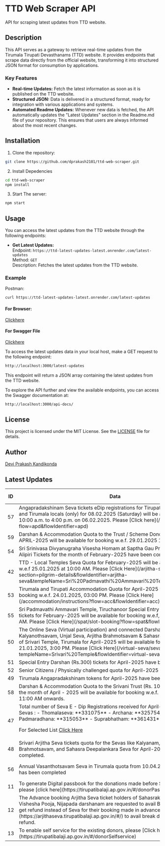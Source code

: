 # TTD Web Scraper API

API for scraping latest updates from TTD website.

## Description

This API serves as a gateway to retrieve real-time updates from the Tirumala Tirupati Devasthanams (TTD) website. It provides endpoints that scrape data directly from the official website, transforming it into structured JSON format for consumption by applications.

### Key Features

- **Real-time Updates:** Fetch the latest information as soon as it is published on the TTD website.
- **Structured JSON:** Data is delivered in a structured format, ready for integration with various applications and systems.
- **Automated Readme Updates:** Whenever new data is fetched, the API automatically updates the "Latest Updates" section in the Readme.md file of your repository. This ensures that users are always informed about the most recent changes.

## Installation

1. Clone the repository:

```bash
git clone https://github.com/dprakash2101/ttd-web-scraper.git
```

2. Install Depedencies

```bash
cd ttd-web-scraper
npm install
```

3. Start The server:

```bash
npm start
```



## Usage

You can access the latest updates from the TTD website through the following endpoints:

- **Get Latest Updates:**  
  Endpoint: `https://ttd-latest-updates-latest.onrender.com/latest-updates`  
  Method: `GET`  
  Description: Fetches the latest updates from the TTD website.

### Example
Postman:
```bash
curl https://ttd-latest-updates-latest.onrender.com/latest-updates
```
#### For Browser:
 [Clickhere](https://ttd-latest-updates-latest.onrender.com/latest-updates)

 #### For Swagger File
 [Clickhere](https://ttd-latest-updates-latest.onrender.com/api-docs/)


To access the latest updates data in your local host, make a GET request to the following endpoint:

```bash
http://localhost:3000/latest-updates
```
This endpoint will return a JSON array containing the latest updates from the TTD website.

To explore the API further and view the available endpoints, you can access the Swagger documentation at:

```bash
http://localhost:3000/api-docs/
```

## License

This project is licensed under the MIT License. See the [LICENSE](LICENSE) file for details.

## Author

[Devi Prakash Kandikonda](https://github.com/dprakash2101)

## Latest Updates
<table><thead><tr><th>ID</th><th>Data</th><th>CTA</th><th>Is Internal Redirection</th><th>Redirection Link</th></tr></thead><tbody><tr><td>57</td><td>Angapradakshinam Seva tickets eDip registrations for Tirupati (Urban and Rural) and Tirumala locals (only) for 08.02.2025 (Saturday) will be available between 10:00 a.m. to 4:00 p.m. on 06.02.2025. Please [Click here](/agp/dashboard?flow=apd&flowIdentifier=apd)</td><td>AGP</td><td>true</td><td>N/A</td></tr><tr><td>59</td><td>Darshan & Accommodation Quota to the Trust / Scheme Donors for the month of APRIL-2025 will be available for booking w.e.f. 29.01.2025 11:30 AM
</td><td>Trusts/Schemes Donors </td><td>null</td><td>N/A</td></tr><tr><td>54</td><td>Sri Srinivasa Divyanugraha Visesha Homam at Saptha Gau Pradhakshina shala, Alipiri Tickets for the month of February-2025 have been completed.</td><td>Homam</td><td>null</td><td>N/A</td></tr><tr><td>42</td><td>TTD - Local Temples Seva Quota for February-2025 will be available for booking w.e.f 25.01.2025 at 10:00 AM. Please [Click Here](/arjitha-seva/slot-booking?section=pilgrim-details&flowIdentifier=arjitha-seva&templeName=Sri%20Padmavathi%20Ammavari%20Temple&sevaName=All)</td><td>local temples</td><td>true</td><td>N/A</td></tr><tr><td>53</td><td>Tirumala and Tirupati Accommodation Quota for April-2025 will be available for booking w.e.f. 24.01.2025, 03:00 PM. Please [Click Here](/accommodation/instructions?flow=acc&flowIdentifier=acc)</td><td>ACC</td><td>true</td><td>N/A</td></tr><tr><td>55</td><td>Sri Padmavathi Ammavari Temple, Tiruchanoor Special Entry Darshan (Rs. 200/-) tickets for February-2025 will be available for booking w.e.f, 24.01.2025, 10:00 AM. Please [Click Here](/spat/slot-booking?flow=spat&flowIdentifier=spat)</td><td>SED (PAT)</td><td>true</td><td>N/A</td></tr><tr><td>50</td><td>The Online Seva (Virtual participation) and connected Darshan quota for Kalyanothsavam, Unjal Seva, Arjitha Brahmotsavam & Sahasra Deepalankara Sevas of Srivari Temple, Tirumala for April-2025 will be available for booking w.e.f. 21.01.2025, 3:00 PM. Please [Click Here](/virtual-seva/seva-instructions?templeName=Srivari%20Temple&flowIdentifier=virtual-seva&flow=virtual-seva)</td><td>Virtual Seva</td><td>true</td><td>N/A</td></tr><tr><td>51</td><td>Special Entry Darshan (Rs.300) tickets for April-2025 have been completed.</td><td>SED (SRI TT)</td><td>null</td><td>N/A</td></tr><tr><td>52</td><td>Senior Citizens / Physically challenged quota for April-2025 has been completed.</td><td>PLD</td><td>null</td><td>N/A</td></tr><tr><td>49</td><td>Tirumala Angapradakshinam tokens for April-2025 have been completed.</td><td>APD</td><td>null</td><td>N/A</td></tr><tr><td>58</td><td>Darshan & Accommodation Quota to the Srivani Trust (Rs. 10,000/-) donors for the month of April - 2025 will be available for booking w.e.f. 23.01.2025 from 11:00 AM onwards.</td><td>Srivani Trust</td><td>null</td><td>N/A</td></tr><tr><td>47</td><td>Total number of Seva E - Dip Registrations received for April-2025 Srivari Arjitha Sevas :
- Thomalaseva: **331075**
- Archana: **325754**
- Astadala Pada Padmaradhana: **315053**
- Suprabhatham: **361431**

For Selected List [Click Here](https://ttdevasthanams.ap.gov.in/misc/images/v4/2025_01_20_EDIP_SELECTIONS.pdf)
</td><td>EDIP</td><td>false</td><td>N/A</td></tr><tr><td>48</td><td>Srivari Arjitha Seva tickets quota for the Sevas like Kalyanam, Unjal Seva, Arjitha Brahmotsavam, and Sahasra Deepalankara Seva for April-2025 has been completed.</td><td>Arjitha Seva</td><td>null</td><td>N/A</td></tr><tr><td>56</td><td>Annual Vasanthotsavam Seva in Tirumala quota from 10.04.2025 to 12.04.2025 has been completed </td><td>Annual Vasanthotsavam Seva</td><td>null</td><td>N/A</td></tr><tr><td>11</td><td>To generate Digital passbook for the donations made before September 2016, please [click here](https://tirupatibalaji.ap.gov.in/#/donorPassbook)</td><td>N/A</td><td>null</td><td>N/A</td></tr><tr><td>12</td><td>The Advance booking Arjitha Seva ticket holders of Sahasrakalasabhishekam, Vishesha Pooja, Nijapada darshanam are requested to avail Break Darshan or to get refund instead of Seva for their booking made in advance. Please [click here](https://arjithaseva.tirupatibalaji.ap.gov.in/#/) to avail break darshan or to get refund.</td><td>N/A</td><td>null</td><td>N/A</td></tr><tr><td>13</td><td>To enable self service for the existing    donors, please [Click here](https://tirupatibalaji.ap.gov.in/#/donorSelfservice) </td><td>donor self service</td><td>null</td><td>N/A</td></tr></tbody></table>
